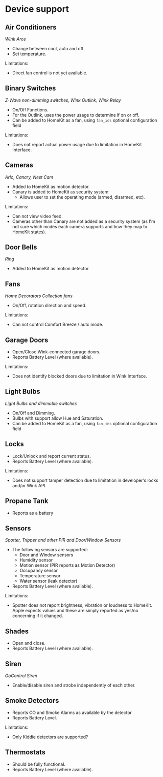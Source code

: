 # Device support

## Air Conditioners

_Wink Aros_

* Change between cool, auto and off.
* Set temperature.

Limitations:

* Direct fan control is not yet available.

## Binary Switches

_Z-Wave non-dimming switches, Wink Outlink, Wink Relay_

* On/Off Functions.
* For the Outlink, uses the power usage to determine if on or off.
* Can be added to HomeKit as a fan, using `fan_ids` optional configuration field

Limitations:

* Does not report actual power usage due to limitation in HomeKit Interface.

## Cameras

_Arlo, Canary, Nest Cam_

* Added to HomeKit as motion detector.
* Canary is added to HomeKit as security system:
  * Allows user to set the operating mode (armed, disarmed, etc).

Limitations:

* Can not view video feed.
* Cameras other than Canary are not added as a security system (as I'm not sure which modes each camera supports and how they map to HomeKit states).

## Door Bells

_Ring_

* Added to HomeKit as motion detector.

## Fans

_Home Decorators Collection fans_

* On/Off, rotation direction and speed.

Limitations:

* Can not control Comfort Breeze / auto mode.

## Garage Doors

* Open/Close Wink-connected garage doors.
* Reports Battery Level (where available).

Limitations:

* Does not identify blocked doors due to limitation in Wink Interface.

## Light Bulbs

_Light Bulbs and dimmable switches_

* On/Off and Dimming.
* Bulbs with support allow Hue and Saturation.
* Can be added to HomeKit as a fan, using `fan_ids` optional configuration field

## Locks

* Lock/Unlock and report current status.
* Reports Battery Level (where available).

Limitations:

* Does not support tamper detection due to limitation in developer's locks and/or Wink API.

## Propane Tank

  * Reports as a battery

## Sensors

_Spotter, Tripper and other PIR and Door/Window Sensors_

* The following sensors are supported:
  * Door and Window sensors
  * Humidity sensor
  * Motion sensor (PIR reports as Motion Detector)
  * Occupancy sensor
  * Temperature sensor
  * Water sensor (leak detector)
* Reports Battery Level (where available).

Limitations:

* Spotter does not report brightness, vibration or loudness to HomeKit. Apple expects values and these are simply reported as yes/no concerning if it changed.

## Shades

* Open and close.
* Reports Battery Level (where available).

## Siren

_GoControl Siren_

* Enable/disable siren and strobe independently of each other.

## Smoke Detectors

* Reports CO and Smoke Alarms as available by the detector
* Reports Battery Level.

Limitations:

* Only Kiddie detectors are supported?

## Thermostats

* Should be fully functional.
* Reports Battery Level (where available).
